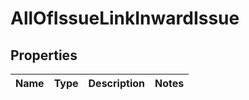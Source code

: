# AllOfIssueLinkInwardIssue

## Properties
Name | Type | Description | Notes
------------ | ------------- | ------------- | -------------
